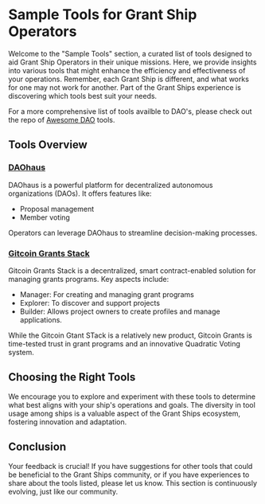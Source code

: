 # Sample Tools for Grant Ship Operators

Welcome to the "Sample Tools" section, a curated list of tools designed to aid Grant Ship Operators in their unique missions. Here, we provide insights into various tools that might enhance the efficiency and effectiveness of your operations. Remember, each Grant Ship is different, and what works for one may not work for another. Part of the Grant Ships experience is discovering which tools best suit your needs.

For a more comprehensive list of tools availble to DAO's, please check out the repo of [Awesome DAO](https://github.com/boilerrat/awesome-decentralized-autonomous-organizations) tools.

## Tools Overview

### [DAOhaus](/tools/daohaus)
DAOhaus is a powerful platform for decentralized autonomous organizations (DAOs). It offers features like:
- Proposal management
- Member voting

Operators can leverage DAOhaus to streamline decision-making processes.

### [Gitcoin Grants Stack](/tools/grantStack)
Gitcoin Grants Stack is a decentralized, smart contract-enabled solution for managing grants programs. Key aspects include:
- Manager: For creating and managing grant programs
- Explorer: To discover and support projects
- Builder: Allows project owners to create profiles and manage applications.

While the Gitcoin Gtant STack is a relatively new product, Gitcoin Grants is time-tested trust in grant programs and  an innovative Quadratic Voting system. 

## Choosing the Right Tools

We encourage you to explore and experiment with these tools to determine what best aligns with your ship's operations and goals. The diversity in tool usage among ships is a valuable aspect of the Grant Ships ecosystem, fostering innovation and adaptation.

## Conclusion

Your feedback is crucial! If you have suggestions for other tools that could be beneficial to the Grant Ships community, or if you have experiences to share about the tools listed, please let us know. This section is continuously evolving, just like our community.


